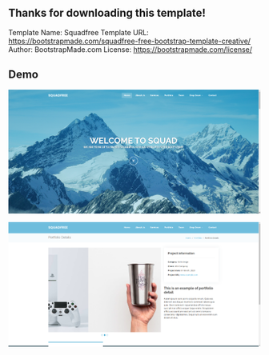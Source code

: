 ## Thanks for downloading this template!

Template Name: Squadfree
Template URL: https://bootstrapmade.com/squadfree-free-bootstrap-template-creative/
Author: BootstrapMade.com
License: https://bootstrapmade.com/license/

## Demo

![](demo/1.png)

![](demo/2.png)
